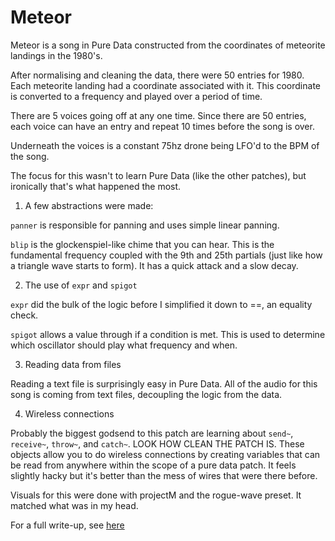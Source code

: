 # Meteor

Meteor is a song in Pure Data constructed from the coordinates of meteorite
landings in the 1980's.

After normalising and cleaning the data, there were 50 entries for 1980. Each
meteorite landing had a coordinate associated with it. This coordinate is
converted to a frequency and played over a period of time.

There are 5 voices going off at any one time. Since there are 50 entries, each
voice can have an entry and repeat 10 times before the song is over.

Underneath the voices is a constant 75hz drone being LFO'd to the BPM of the
song.

The focus for this wasn't to learn Pure Data (like the other patches), but
ironically that's what happened the most.

1) A few abstractions were made:

`panner` is responsible for panning and uses simple linear panning.

`blip` is the glockenspiel-like chime that you can hear. This is the fundamental
frequency coupled with the 9th and 25th partials (just like how a triangle wave
starts to form). It has a quick attack and a slow decay.

2) The use of `expr` and `spigot`

`expr` did the bulk of the logic before I simplified it down to ==, an equality
check.

`spigot` allows a value through if a condition is met. This is used to determine
which oscillator should play what frequency and when.

3) Reading data from files

Reading a text file is surprisingly easy in Pure Data. All of the audio for this
song is coming from text files, decoupling the logic from the data.

4) Wireless connections

Probably the biggest godsend to this patch are learning about `send~`, 
`receive~`, `throw~`, and `catch~`. LOOK HOW CLEAN THE PATCH IS.
These objects allow you to do wireless connections by creating variables
that can be read from anywhere within the scope of a pure data patch. It feels
slightly hacky but it's better than the mess of wires that were there before.

Visuals for this were done with projectM and the rogue-wave preset. It matched
what was in my head.

For a full write-up, see
[here](https://github.com/joereynolds/life/docs/pure-data/meteors/docs/meteor.md)
